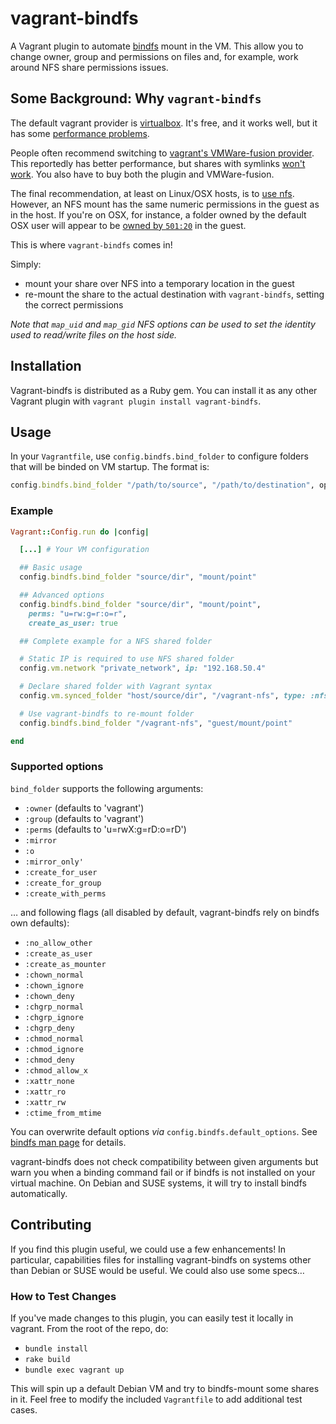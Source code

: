 # vagrant-bindfs

A Vagrant plugin to automate [bindfs](http://bindfs.org/) mount in the VM. This allow you to change
owner, group and permissions on files and, for example, work around NFS share permissions issues.


## Some Background: Why `vagrant-bindfs`

The default vagrant provider is [virtualbox](https://www.virtualbox.org/).
It's free, and it works well, but it has some [performance problems](http://snippets.aktagon.com/snippets/609-Slow-IO-performance-with-Vagrant-and-VirtualBox-).

People often recommend switching to [vagrant's VMWare-fusion provider](http://www.vagrantup.com/vmware).
This reportedly has better performance, but shares with symlinks [won't work](http://communities.vmware.com/thread/428199?start=0&tstart=0).
You also have to buy both the plugin and VMWare-fusion.

The final recommendation, at least on Linux/OSX hosts, is to [use nfs](http://docs.vagrantup.com/v2/synced-folders/nfs.html).
However, an NFS mount has the same numeric permissions in the guest as in the host.
If you're on OSX, for instance, a folder owned by the default OSX user will appear to be [owned by `501:20`](https://groups.google.com/forum/?fromgroups#!topic/vagrant-up/qXXJ-AQuKQM) in the guest.

This is where `vagrant-bindfs` comes in!

Simply:

- mount your share over NFS into a temporary location in the guest
- re-mount the share to the actual destination with `vagrant-bindfs`, setting the correct permissions

_Note that `map_uid` and `map_gid` NFS options can be used to set the identity used to read/write files on the host side._

## Installation

Vagrant-bindfs is distributed as a Ruby gem. You can install it as any other Vagrant plugin
with `vagrant plugin install vagrant-bindfs`.


## Usage

In your `Vagrantfile`, use `config.bindfs.bind_folder` to configure folders that will be binded on VM
startup. The format is:

```ruby
config.bindfs.bind_folder "/path/to/source", "/path/to/destination", options
```


### Example

```ruby
Vagrant::Config.run do |config|

  [...] # Your VM configuration

  ## Basic usage
  config.bindfs.bind_folder "source/dir", "mount/point"

  ## Advanced options
  config.bindfs.bind_folder "source/dir", "mount/point",
  	perms: "u=rw:g=r:o=r",
  	create_as_user: true

  ## Complete example for a NFS shared folder

  # Static IP is required to use NFS shared folder
  config.vm.network "private_network", ip: "192.168.50.4"

  # Declare shared folder with Vagrant syntax
  config.vm.synced_folder "host/source/dir", "/vagrant-nfs", type: :nfs

  # Use vagrant-bindfs to re-mount folder
  config.bindfs.bind_folder "/vagrant-nfs", "guest/mount/point"

end
```


### Supported options

`bind_folder` supports the following arguments:

- `:owner` (defaults to 'vagrant')
- `:group` (defaults to 'vagrant')
- `:perms` (defaults to 'u=rwX:g=rD:o=rD')
- `:mirror`
- `:o`
- `:mirror_only'`
- `:create_for_user`
- `:create_for_group`
- `:create_with_perms`

… and following flags (all disabled by default, vagrant-bindfs rely on bindfs own defaults):

- `:no_allow_other`
- `:create_as_user`
- `:create_as_mounter`
- `:chown_normal`
- `:chown_ignore`
- `:chown_deny`
- `:chgrp_normal`
- `:chgrp_ignore`
- `:chgrp_deny`
- `:chmod_normal`
- `:chmod_ignore`
- `:chmod_deny`
- `:chmod_allow_x`
- `:xattr_none`
- `:xattr_ro`
- `:xattr_rw`
- `:ctime_from_mtime`
    
You can overwrite default options _via_ `config.bindfs.default_options`. See 
[bindfs man page](http://bindfs.org/docs/bindfs.1.html) for details.

vagrant-bindfs does not check compatibility between given arguments but warn you when a binding 
command fail or if bindfs is not installed on your virtual machine. On Debian and SUSE systems, it
will try to install bindfs automatically.


## Contributing

If you find this plugin useful, we could use a few enhancements! In particular, capabilities files
for installing vagrant-bindfs on systems other than Debian or SUSE would be useful. We could also
use some specs…


### How to Test Changes

If you've made changes to this plugin, you can easily test it locally in vagrant. From the root of
the repo, do:

- `bundle install`
- `rake build`
- `bundle exec vagrant up`

This will spin up a default Debian VM and try to bindfs-mount some shares in it. Feel free to modify
the included `Vagrantfile` to add additional test cases.
